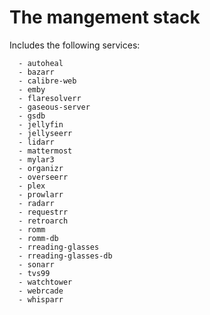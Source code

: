 # The mangement stack

Includes the following services:

      - autoheal
      - bazarr
      - calibre-web
      - emby
      - flaresolverr
      - gaseous-server
      - gsdb
      - jellyfin
      - jellyseerr
      - lidarr
      - mattermost
      - mylar3
      - organizr
      - overseerr
      - plex
      - prowlarr
      - radarr
      - requestrr
      - retroarch
      - romm
      - romm-db
      - rreading-glasses
      - rreading-glasses-db
      - sonarr
      - tvs99
      - watchtower
      - webrcade
      - whisparr
